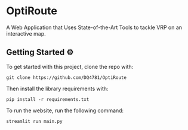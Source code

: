 # OptiRoute
A Web Application that Uses State-of-the-Art Tools to tackle VRP on an interactive map.

## Getting Started ⚙️
To get started with this project, clone the repo with:
```
git clone https://github.com/DQ4781/OptiRoute
```

Then install the library requirements with:
```
pip install -r requirements.txt
```

To run the website, run the following command:
```
streamlit run main.py
```